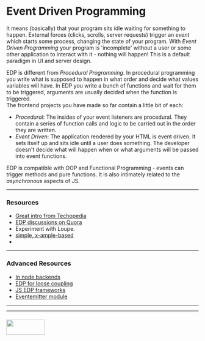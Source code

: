 # Event Driven Programming
It means (basically) that your program sits idle waiting for something to happen. External forces (clicks, scrolls, server requests) trigger an _event_ which starts some process, changing the state of your program.  With _Event Driven Programming_ your program is 'incomplete' without a user or some other application to interact with it - nothing will happen! This is a default paradigm in UI and server design. 

EDP is different from _Procedural Programming_.  In procedural programming you write what is supposed to happen in what order and decide what values variables will have.  In EDP you write a bunch of functions and wait for them to be triggered, arguments are usually decided when the function is triggered.  
The frontend projects you have made so far contain a little bit of each:   
* _Procedural_: The insides of your event listeners are procedural.  They contain a series of function calls and logic to be carried out in the order they are written.
* _Event Driven_: The application rendered by your HTML is event driven.  It sets itself up and sits idle until a user does something.  The developer doesn't decide what will happen when or what arguments will be passed into event functions.

EDP is compatible with OOP and Functional Programming - events can trigger methods and pure functions.  It is also intimately related to the _asynchronous_ aspects of JS.

___
### Resources
* [Great intro from Techopedia](https://www.techopedia.com/definition/7083/event-driven-program)
* [EDP discussions on Quora](https://www.quora.com/Why-is-front-end-development-more-technically-complex-than-back-end-development)
* Experiment with Loupe.
* [simple, x-ample-based](http://storm.cis.fordham.edu/~mesterharm/2350/event.html)
* 

___
### Advanced Resources
* [In node backends](https://www.eduonix.com/blog/web-programming-tutorials/learn-event-driven-programming-node-js/)
* [EDP for loose coupling](http://michd.me/blog/event-driven-javascript-a-simple-event-dispatcher/)
* [JS EDP frameworks](https://www.oreilly.com/ideas/event-driven-application-design-with-javascript)
* [Eventemitter module](https://medium.freecodecamp.org/understanding-node-js-event-driven-architecture-223292fcbc2d)

___
___
### <a href="http://elewa.education/blog" target="_blank"><img src="https://user-images.githubusercontent.com/18554853/34921062-506450ae-f97d-11e7-875f-6feeb26ad72d.png" width="100" height="40"/></a>